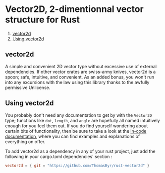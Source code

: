 # Vector2D, 2-dimentionnal vector structure for Rust

1. [vector2d](#vector2d)
2. [Using vector2d](#using-vector2d)

## vector2d

A simple and convenient 2D vector type without excessive use of external dependencies. If other vector crates are swiss-army knives, vector2d is a spoon; safe, intuitive, and convenient. As an added bonus, you won't run into any excursions with the law using this library thanks to the awfully permissive Unlicense.

## Using vector2d

You probably don't need any documentation to get by with the `Vector2D` type; functions like `dot`, `length`, and `angle` are hopefully all named intuitively enough for you feel them out. If you do find yourself wondering about certain bits of functionality, then be sure to take a look at the [in-code documentation](src/lib.rs), where you can find examples and explanations of everything on offer.

To add vector2d as a dependency in any of your rust project, just add the following in your cargo.toml dependencies' section :

```toml
vector2d = { git = "https://github.com/ThomasByr/rust-vector2d" }
```
